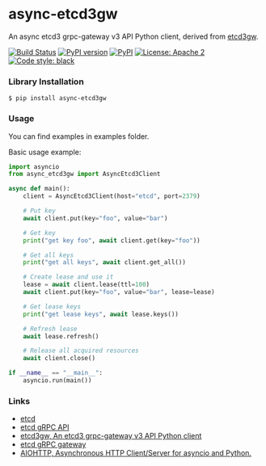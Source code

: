 # async-etcd3gw
An async etcd3 grpc-gateway v3 API Python client, derived from [etcd3gw](https://opendev.org/openstack/etcd3gw).

[![Build Status](https://github.com//DLBD-Department/async_etcd3gw/workflows/Tests/badge.svg)](https://github.com//DLBD-Department/async_etcd3gw/actions)
[![PyPI version](https://badge.fury.io/py/async-etcd3gw.svg)](https://badge.fury.io/py/async-etcd3gw)
[![PyPI](https://img.shields.io/pypi/pyversions/async-etcd3gw.svg)](https://pypi.org/project/async-etcd3gw)
[![License: Apache 2](https://img.shields.io/pypi/l/async-etcd3gw)](https://www.apache.org/licenses/LICENSE-2.0.html)
[![Code style: black](https://img.shields.io/badge/code%20style-black-000000.svg)](https://github.com/psf/black)

### Library Installation

```
$ pip install async-etcd3gw
```

### Usage

You can find examples in examples folder.

Basic usage example:

```python
import asyncio
from async_etcd3gw import AsyncEtcd3Client

async def main():
    client = AsyncEtcd3Client(host="etcd", port=2379)

    # Put key
    await client.put(key="foo", value="bar")

    # Get key
    print("get key foo", await client.get(key="foo"))

    # Get all keys
    print("get all keys", await client.get_all())

    # Create lease and use it
    lease = await client.lease(ttl=100)
    await client.put(key="foo", value="bar", lease=lease)

    # Get lease keys
    print("get lease keys", await lease.keys())

    # Refresh lease
    await lease.refresh()

    # Release all acquired resources
    await client.close()

if __name__ == "__main__":
    asyncio.run(main())
```

### Links

* [etcd](https://etcd.io)
* [etcd gRPC API](https://etcd.io/docs/v3.5/learning/api/)
* [etcd3gw, An etcd3 grpc-gateway v3 API Python client](https://opendev.org/openstack/etcd3gw)
* [etcd gRPC gateway](https://etcd.io/docs/v3.5/dev-guide/api_grpc_gateway/)
* [AIOHTTP, Asynchronous HTTP Client/Server for asyncio and Python.](https://docs.aiohttp.org/en/stable/)
